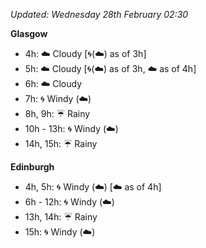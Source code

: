 *Updated: Wednesday 28th February 02:30*

**Glasgow**

* 4h: :cloud: Cloudy [:cyclone:(:cloud:) as of 3h]
* 5h: :cloud: Cloudy [:cyclone:(:cloud:) as of 3h, :cloud: as of 4h]
* 6h: :cloud: Cloudy
* 7h: :cyclone: Windy (:cloud:)
* 8h, 9h: :umbrella: Rainy
* 10h - 13h: :cyclone: Windy (:cloud:)
* 14h, 15h: :umbrella: Rainy

**Edinburgh**

* 4h, 5h: :cyclone: Windy (:cloud:) [:cloud: as of 4h]
* 6h - 12h: :cyclone: Windy (:cloud:)
* 13h, 14h: :umbrella: Rainy
* 15h: :cyclone: Windy (:cloud:)
